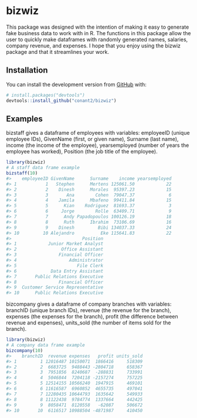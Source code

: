 
<!-- README.md is generated from README.Rmd. Please edit that file -->

# bizwiz

<!-- badges: start -->
<!-- badges: end -->

This package was designed with the intention of making it easy to
generate fake business data to work with in R. The functions in this
package allow the user to quickly make dataframes with randomly
generated names, salaries, company revenue, and expenses. I hope that
you enjoy using the bizwiz package and that it streamlines your work.

## Installation

You can install the development version from
[GitHub](https://github.com/conant2/bizwiz) with:

``` r
# install.packages("devtools")
devtools::install_github("conant2/bizwiz")
```

## Examples

bizstaff gives a dataframe of employees with variables: employeeID
(unique employee IDs), GivenName (first, or given name), Surname (last
name), income (the income of the employee), yearsemployed (number of
years the employee has worked), Position (the job title of the
employee).

``` r
library(bizwiz)
# A staff data frame example
bizstaff(10)
#>    employeeID GivenName      Surname    income yearsemployed
#> 1           1   Stephen      Mertens 125061.50            22
#> 2           2    Dinesh      Morales  95397.23            15
#> 3           3       Ana        Cohen  79047.37             6
#> 4           4    Jamila      Mbafeno  99411.84            15
#> 5           5      Kian    Rodriguez  81693.37             3
#> 6           6     Jorge        Rolle  63409.71             9
#> 7           7      Andy Papadopoulos 100126.19            18
#> 8           8      Ruth      Ibrahim  73106.69            16
#> 9           9    Dinesh         Bibi 134037.33            24
#> 10         10 Alejandro          Eke 115641.83            22
#>                           Position
#> 1            Junior Market Analyst
#> 2                 Office Assistant
#> 3                Financial Officer
#> 4                    Administrator
#> 5                       File Clerk
#> 6             Data Entry Assistant
#> 7       Public Relations Executive
#> 8                Financial Officer
#> 9  Customer Service Representative
#> 10      Public Relations Executive
```

bizcompany gives a dataframe of company branches with variables:
branchID (unique branch IDs), revenue (the revenue for the branch),
expenses (the expenses for the branch), profit (the difference between
revenue and expenses), units\_sold (the number of items sold for the
branch).

``` r
library(bizwiz)
# A company data frame example
bizcompany(10)
#>    branchID  revenue expenses   profit units_sold
#> 1         1 12016487 10150071  1866416     518309
#> 2         2  6683725  9488443 -2804718     658367
#> 3         3  7951856  8240687  -288831     733991
#> 4         4  5046844  7204118 -2157274     757225
#> 5         5 12514155 10566240  1947915     469101
#> 6         6 11616587  6960852  4655735     497041
#> 7         7 12280435 10644793  1635642     549933
#> 8         8 11122438  9784774  1337664     442425
#> 9         9  8058471  8120558   -62087     506672
#> 10       10  6116517 10988504 -4871987     410450

```
